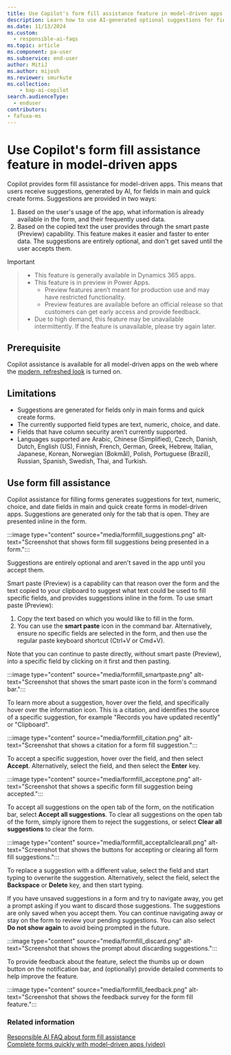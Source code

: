 ```yaml
---
title: Use Copilot's form fill assistance feature in model-driven apps 
description: Learn how to use AI-generated optional suggestions for fields in a form.
ms.date: 11/13/2024
ms.custom: 
  - responsible-ai-faqs
ms.topic: article
ms.component: pa-user
ms.subservice: end-user
author: MitiJ 
ms.author: mijosh
ms.reviewer: smurkute
ms.collection: 
    - bap-ai-copilot 
search.audienceType: 
  - enduser
contributors:
- fafuxa-ms
---
```


# Use Copilot's form fill assistance feature in model-driven apps

Copilot provides form fill assistance for model-driven apps. This means that users receive suggestions, generated by AI, for fields in main and quick create forms. Suggestions are provided in two ways:

1. Based on the user's usage of the app, what information is already available in the form, and their frequently used data.
2. Based on the copied text the user provides through the smart paste (Preview) capability.
This feature makes it easier and faster to enter data. The suggestions are entirely optional, and don't get saved until the user accepts them.

> [!IMPORTANT]

> - This feature is generally available in Dynamics 365 apps.
> - This feature is in preview in Power Apps.
>   - Preview features aren’t meant for production use and may have restricted functionality.
>   - Preview features are available before an official release so that customers can get early access and provide feedback.
> - Due to high demand, this feature may be unavailable intermittently. If the feature is unavailable, please try again later.

## Prerequisite

Copilot assistance is available for all model-driven apps on the web where the [modern, refreshed look](modern-fluent-design.md) is turned on. 

## Limitations

- Suggestions are generated for fields only in main forms and quick create forms.
- The currently supported field types are text, numeric, choice, and date.
- Fields that have column security aren't currently supported.
- Languages supported are Arabic, Chinese (Simplified), Czech, Danish, Dutch, English (US), Finnish, French, German, Greek, Hebrew, Italian, Japanese, Korean, Norwegian (Bokmål), Polish, Portuguese (Brazil), Russian, Spanish, Swedish, Thai, and Turkish.

## Use form fill assistance

Copilot assistance for filling forms generates suggestions for text, numeric, choice, and date fields in main and quick create forms in model-driven apps. Suggestions are generated only for the tab that is open. They are presented inline in the form.

:::image type="content" source="media/formfill_suggestions.png" alt-text="Screenshot that shows form fill suggestions being presented in a form.":::

Suggestions are entirely optional and aren't saved in the app until you accept them.

Smart paste (Preview) is a capability can that reason over the form and the text copied to your clipboard to suggest what text could be used to fill specific fields, and provides suggestions inline in the form. To use smart paste (Preview):

1. Copy the text based on which you would like to fill in the form.
2. You can use the **smart paste** icon in the command bar. Alternatively, ensure no specific fields are selected in the form, and then use the regular paste keyboard shortcut (Ctrl+V or Cmd+V).

Note that you can continue to paste directly, without smart paste (Preview), into a specific field by clicking on it first and then pasting.

:::image type="content" source="media/formfill_smartpaste.png" alt-text="Screenshot that shows the smart paste icon in the form's command bar.":::

To learn more about a suggestion, hover over the field, and specifically hover over the information icon. This is a citation, and identifies the source of a specific suggestion, for example "Records you have updated recently" or "Clipboard".

:::image type="content" source="media/formfill_citation.png" alt-text="Screenshot that shows a citation for a form fill suggestion.":::

To accept a specific suggestion, hover over the field, and then select **Accept**. Alternatively, select the field, and then select the **Enter** key.

:::image type="content" source="media/formfill_acceptone.png" alt-text="Screenshot that shows a specific form fill suggestion being accepted.":::

To accept all suggestions on the open tab of the form, on the notification bar, select **Accept all suggestions**. To clear all suggestions on the open tab of the form, simply ignore them to reject the suggestions, or select **Clear all suggestions** to clear the form.

:::image type="content" source="media/formfill_acceptallclearall.png" alt-text="Screenshot that shows the buttons for accepting or clearing all form fill suggestions.":::

To replace a suggestion with a different value, select the field and start typing to overwrite the suggestion. Alternatively, select the field, select the **Backspace** or **Delete** key, and then start typing.

If you have unsaved suggestions in a form and try to navigate away, you get a prompt asking if you want to discard those suggestions. The suggestions are only saved when you accept them. You can continue navigating away or stay on the form to review your pending suggestions. You can also select **Do not show again** to avoid being prompted in the future.

:::image type="content" source="media/formfill_discard.png" alt-text="Screenshot that shows the prompt about discarding suggestions.":::

To provide feedback about the feature, select the thumbs up or down button on the notification bar, and (optionally) provide detailed comments to help improve the feature.

:::image type="content" source="media/formfill_feedback.png" alt-text="Screenshot that shows the feedback survey for the form fill feature.":::

### Related information

[Responsible AI FAQ about form fill assistance](/power-apps/maker/common/faq-from-filling-assistance)  
[Complete forms quickly with model-driven apps (video)](https://youtu.be/Jwlaue-Skzk?feature=shared)
